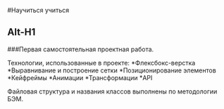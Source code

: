 #Научиться учиться

Alt-H1
------ 

###Первая самостоятельная проектная работа.

Технологии, использованные в проекте:
*Флексбокс-верстка
*Выравнивание и построение сетки
*Позиционирование элементов
*Кейфреймы
*Анимации
*Трансформации 
*API

Файловая структура и названия классов выполнены по методологии БЭМ.


